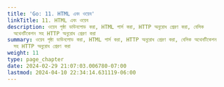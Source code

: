 ```yaml
---
title: 'Go: 11. HTML এবং ওয়েব'
linkTitle: 11. HTML এবং ওয়েব
description: ওয়েব পৃষ্ঠা ডাউনলোড করা, HTML পার্স করা, HTTP অনুরোধ প্রেরণ করা, বেসিক
  অথেনটিকেশন সহ HTTP অনুরোধ প্রেরণ করা
summary: ওয়েব পৃষ্ঠা ডাউনলোড করা, HTML পার্স করা, HTTP অনুরোধ প্রেরণ করা, বেসিক অথেনটিকেশন
  সহ HTTP অনুরোধ প্রেরণ করা
weight: 11
type: page_chapter
date: 2024-02-29 21:07:03.006780-07:00
lastmod: 2024-04-10 22:34:14.631119-06:00
---
```

